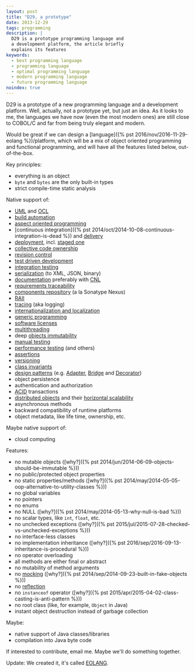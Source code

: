 ```yaml
---
layout: post
title: "D29, a prototype"
date: 2013-12-29
tags: programming
description: |
  D29 is a prototype programming language and
  a development platform, the article briefly
  explains its features
keywords:
  - best programming language
  - programming language
  - optimal programming language
  - modern programming language
  - future programming language
noindex: true
---
```


D29 is a prototype of a new programming language and a development platform.
Well, actually, not a prototype yet, but just an idea. As it looks to me,
the languages we have now (even the most modern ones) are still close to COBOL/C
and far from being truly elegant and modern.

Would be great if we can design a [language]({% pst 2016/nov/2016-11-29-eolang %})/platform, which will be
a mix of object oriented programming and functional programming, and will
have all the features listed below, out-of-the-box.

<!--more-->

Key principles:

 * everything is an object
 * `byte` and `bytes` are the only built-in types
 * strict compile-time static analysis

Native support of:

 * [UML](https://en.wikipedia.org/wiki/Unified_Modeling_Language) and [OCL](https://en.wikipedia.org/wiki/Object_Constraint_Language)
 * [build automation](https://en.wikipedia.org/wiki/Build_automation)
 * [aspect oriented programming](https://en.wikipedia.org/wiki/Aspect-oriented_programming)
 * [continuous integration]({% pst 2014/oct/2014-10-08-continuous-integration-is-dead %}) and [delivery](https://en.wikipedia.org/wiki/Continuous_delivery)
 * [deployment](https://en.wikipedia.org/wiki/Software_deployment), incl. [staged one](https://en.wikipedia.org/wiki/Staging_site)
 * [collective code ownership](https://www.martinfowler.com/bliki/CodeOwnership.html)
 * [revision control](https://en.wikipedia.org/wiki/Revision_control)
 * [test driven development](https://en.wikipedia.org/wiki/Test-driven_development)
 * [integration testing](https://en.wikipedia.org/wiki/Integration_testing)
 * [serialization](https://en.wikipedia.org/wiki/Serialization) (to XML, JSON, binary)
 * [documentation](https://en.wikipedia.org/wiki/Software_documentation) preferably with [CNL](https://en.wikipedia.org/wiki/Controlled_natural_language)
 * [requirements traceability](https://en.wikipedia.org/wiki/Requirements_traceability)
 * [components repository](https://en.wikipedia.org/wiki/Software_repository) (a la Sonatype Nexus)
 * [RAII](https://en.wikipedia.org/wiki/Resource_Acquisition_Is_Initialization)
 * [tracing](https://en.wikipedia.org/wiki/Tracing_%28software%29) (aka logging)
 * [internationalization and localization](https://en.wikipedia.org/wiki/Internationalization_and_localization)
 * [generic programming](https://en.wikipedia.org/wiki/Generic_programming)
 * [software licenses](https://en.wikipedia.org/wiki/Software_license)
 * [multithreading](https://en.wikipedia.org/wiki/Multithreading_%28computer_architecture%29)
 * deep [objects immutability](https://en.wikipedia.org/wiki/Immutable_object)
 * [manual testing](https://en.wikipedia.org/wiki/Manual_testing)
 * [performance testing](https://en.wikipedia.org/wiki/Software_performance_testing) (and others)
 * [assertions](https://en.wikipedia.org/wiki/Assertion_%28computing%29)
 * [versioning](https://en.wikipedia.org/wiki/Software_versioning)
 * [class invariants](https://en.wikipedia.org/wiki/Class_invariant)
 * [design patterns](https://en.wikipedia.org/wiki/Software_design_pattern) (e.g. [Adapter](https://en.wikipedia.org/wiki/Adapter_pattern), [Bridge](https://en.wikipedia.org/wiki/Bridge_pattern) and [Decorator](https://en.wikipedia.org/wiki/Decorator_pattern))
 * object persistence
 * authentication and authorization
 * [ACID](https://en.wikipedia.org/wiki/ACID) transactions
 * [distributed objects](https://en.wikipedia.org/wiki/Distributed_object) and their [horizontal scalability](https://en.wikipedia.org/wiki/Scalability)
 * asynchronous methods
 * backward compatibility of runtime platforms
 * object metadata, like life time, ownership, etc.

Maybe native support of:

 * cloud computing

Features:

 * no mutable objects ([why?]({% pst 2014/jun/2014-06-09-objects-should-be-immutable %}))
 * no public/protected object properties
 * no static properties/methods ([why?]({% pst 2014/may/2014-05-05-oop-alternative-to-utility-classes %}))
 * no global variables
 * no pointers
 * no enums
 * no NULL ([why?]({% pst 2014/may/2014-05-13-why-null-is-bad %}))
 * no scalar types, like `int`, `float`, etc.
 * no unchecked exceptions ([why?]({% pst 2015/jul/2015-07-28-checked-vs-unchecked-exceptions %}))
 * no interface-less classes
 * no implementation inheritance ([why?]({% pst 2016/sep/2016-09-13-inheritance-is-procedural %}))
 * no operator overloading
 * all methods are either final or abstract
 * no mutability of method arguments
 * no [mocking](https://en.wikipedia.org/wiki/Mock_object) ([why?]({% pst 2014/sep/2014-09-23-built-in-fake-objects %}))
 * no [reflection](https://en.wikipedia.org/wiki/Reflection_%28computer_programming%29)
 * no `instanceof` operator ([why?]({% pst 2015/apr/2015-04-02-class-casting-is-anti-pattern %}))
 * no root class (like, for example, `Object` in Java)
 * instant object destruction instead of garbage collection

Maybe:

 * native support of Java classes/libraries
 * compilation into Java byte code

If interested to contribute, email me. Maybe we'll do something together.

Update: We created it, it's called [EOLANG](https://www.eolang.org).